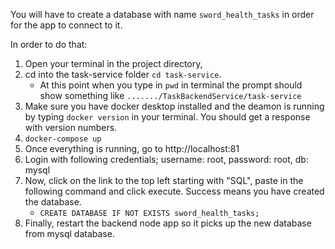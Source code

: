 You will have to create a database with name `sword_health_tasks` in order for the app to connect to it. 

In order to do that:
1. Open your terminal in the project directory, 
2. cd into the task-service folder `cd task-service`. 
   - At this point when you type in `pwd` in terminal the prompt should show something like `......./TaskBackendService/task-service`
3. Make sure you have docker desktop installed and the deamon is running by typing `docker version` in your terminal. You should get a response with version numbers.
4. `docker-compose up`
5. Once everything is running, go to http://localhost:81
6. Login with following credentials; username: root, password: root, db: mysql
7. Now, click on the link to the top left starting with "SQL", paste in the following command and click execute. Success means you have created the database.
   - `CREATE DATABASE IF NOT EXISTS sword_health_tasks;`
8. Finally, restart the backend node app so it picks up the new database from mysql database.


